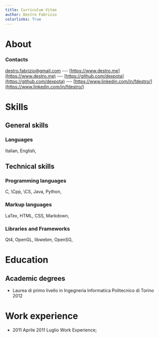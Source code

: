 ```yaml
---
title: Curriculum Vitae
author: Destro Fabrizio
colorlinks: True
---
```


# About

### Contacts

[destro.fabrizio@gmail.com](destro.fabrizio@gmail.com) --- [https://www.destro.me](https://www.destro.me) --- [https://github.com/dexpota](https://github.com/dexpota) --- [https://www.linkedin.com/in/fdestro/](https://www.linkedin.com/in/fdestro/)

# Skills
##  General skills

### Languages
Italian,
English,


## Technical skills
### Programming languages
C,
\Cpp,
\CS,
Java,
Python,


### Markup languages
LaTex,
HTML,
CSS,
Markdown,



### Libraries and Frameworks
Qt4,
OpenGL,
libwebm,
OpenSG,



# Education

## Academic degrees
- Laurea di primo livello in Ingegneria Informatica Politecnico di Torino 2012


# Work experience

- 2011 Aprile 2011 Luglio Work Experience;
